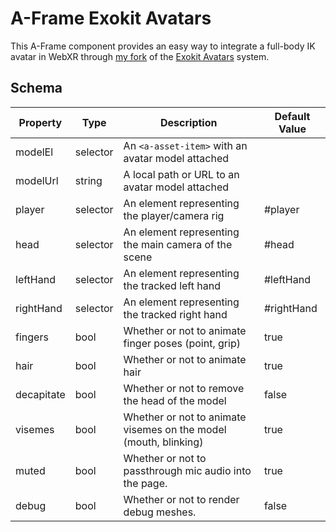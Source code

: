 # A-Frame Exokit Avatars

This A-Frame component provides an easy way to integrate a full-body IK avatar in WebXR through [my fork](https://github.com/msub2/avatars) of the [Exokit Avatars](https://github.com/exokitxr/avatars) system.

## Schema

| Property   | Type     | Description                                                      | Default Value |
| ---------- | -------- | ---------------------------------------------------------------- | ------------- |
| modelEl    | selector | An `<a-asset-item>` with an avatar model attached                |               |
| modelUrl   | string   | A local path or URL to an avatar model attached                  |               |
| player     | selector | An element representing the player/camera rig                    | #player       |
| head       | selector | An element representing the main camera of the scene             | #head         |
| leftHand   | selector | An element representing the tracked left hand                    | #leftHand     |
| rightHand  | selector | An element representing the tracked right hand                   | #rightHand    |
| fingers    | bool     | Whether or not to animate finger poses (point, grip)             | true          |
| hair       | bool     | Whether or not to animate hair                                   | true          |
| decapitate | bool     | Whether or not to remove the head of the model                   | false         |
| visemes    | bool     | Whether or not to animate visemes on the model (mouth, blinking) | true          |
| muted      | bool     | Whether or not to passthrough mic audio into the page.           | true          |
| debug      | bool     | Whether or not to render debug meshes.                           | false         |
